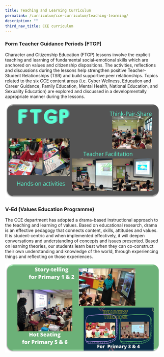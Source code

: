 ```yaml
---
title: Teaching and Learning Curriculum
permalink: /curriculum/cce-curriculum/teaching-learning/
description: ""
third_nav_title: CCE curriculum
---
```

### Form Teacher Guidance Periods (FTGP)

Character and Citizenship Education (FTGP) lessons involve the explicit teaching and learning of fundamental social-emotional skills which are anchored on values and citizenship dispositions. The activities, reflections and discussions during the lessons help strengthen positive Teacher-Student Relationships (TSR) and build supportive peer relationships. Topics related to the six CCE content areas (i.e. Cyber Wellness, Education and Career Guidance, Family Education, Mental Health, National Education, and Sexuality Education) are explored and discussed in a developmentally appropriate manner during the lessons.

![](/images/CCE1.png)

### V-Ed (Values Education Programme)

The CCE department has adopted a drama-based instructional approach to the teaching and learning of values. Based on educational research, drama is an effective pedagogy that connects content, skills, attitudes and values. It is student-centric and when implemented effectively, it will deepen conversations and understanding of concepts and issues presented. Based on learning theories, our students learn best when they can co-construct their own understanding and knowledge of the world, through experiencing things and reflecting on those experiences.

![](/images/CCE3.png)